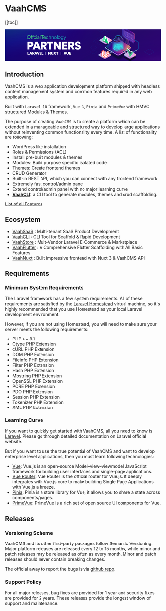 # VaahCMS

[[toc]]

<p align="center">
<a href="https://webreinvent.com/contact-us?utm_source=docs.vaah.dev&utm_medium=vaahcms&utm_campaign=docs"><img src="https://raw.githubusercontent.com/webreinvent/.github/master/images/banner.png" width="850"></a>
</p>


## Introduction
VaahCMS is a web application development platform shipped with headless content management system and common features required in any web application.

Built with `Laravel 10` framework, `Vue 3`, `Pinia` and `PrimeVue` with HMVC structured Modules & Themes.

The purpose of creating `VaahCMS` is to create a platform which can be extended in a manageable and structured way to develop large applications without reinventing common functionality every time. A list of functionality are following:

- WordPress like installation
- Roles & Permissions (ACL)
- Install pre-built modules & themes
- Modules: Build purpose specific isolated code
- Themes: Create frontend themes
- CRUD Generator
- Built-in REST API, which you can connect with any frontend framework
- Extremely fast control/admin panel
- Extend control/admin panel with no major learning curve
- **[VaahCLI](https://vaah.dev/cli):** a CLI tool to generate modules, themes and crud scaffolding.


[List of all Features](https://vaah.dev/cms/features)


## Ecosystem

- [VaahSaaS](https://vaah.dev/saas) : Multi-tenant SaaS Product Development
- [VaahCLI](https://vaah.dev/cli) : CLI Tool for Scaffold & Rapid Development
- [VaahStore](https://vaah.dev/store) : Mult-Vendor Laravel E-Commerce & Marketplace
- [VaahFlutter](https://vaah.dev/flutter) : A Comprehensive Flutter Scaffolding with All Basic Features
- [VaahNuxt](https://vaah.dev/nuxt) : Built impressive frontend with Nuxt 3 & VaahCMS API



## Requirements

### Minimum System Requirements

The Laravel framework has a few system requirements. All of these requirements are satisfied by the [Laravel Homestead](https://vaah.dev/cms/docs/requirements#!) virtual machine, so it's highly recommended that you use Homestead as your local Laravel development environment.

However, if you are not using Homestead, you will need to make sure your server meets the following requirements:

- PHP >= 8.1
- Ctype PHP Extension
- cURL PHP Extension
- DOM PHP Extension
- Fileinfo PHP Extension
- Filter PHP Extension
- Hash PHP Extension
- Mbstring PHP Extension
- OpenSSL PHP Extension
- PCRE PHP Extension
- PDO PHP Extension
- Session PHP Extension
- Tokenizer PHP Extension
- XML PHP Extension



### Learning Curve

If you want to quickly get started with VaahCMS, all you need to know is [Laravel](https://laravel.com/). Please go through detailed documentation on Laravel official website.

But if you want to use the true potential of VaahCMS and want to develop enterprise level applications, then you must learn following technologies:

- [Vue](https://vuejs.org/): Vue.js is an open-source Model–view–viewmodel JavaScript framework for building user interfaces and single-page applications.
- [Vue Router](https://router.vuejs.org/): Vue Router is the official router for Vue.js. It deeply integrates with Vue.js core to make building Single Page Applications with Vue.js a breeze.
- [Pinia](https://pinia.vuejs.org/): Pinia is a store library for Vue, it allows you to share a state across components/pages.
- [PrimeVue](https://primevue.org/): PrimeVue is a rich set of open source UI components for Vue.


## Releases

### Versioning Scheme

VaahCMS and its other first-party packages follow Semantic Versioning. Major platform releases are released every 12 to 15 months, while minor and patch releases may be released as often as every month. Minor and patch releases should never contain breaking changes.

The official away to report the bugs is via [github repo](https://github.com/webreinvent/vaahcms/issues).



### Support Policy

For all major releases, bug fixes are provided for 1 year and security fixes are provided for 2 years. These releases provide the longest window of support and maintenance.


